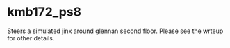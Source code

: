 # kmb172_ps8

Steers a simulated jinx around glennan second floor. Please see the wrteup for other details.
